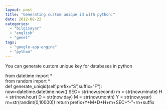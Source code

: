 ```yaml
---
layout: post
title: "Generating custom unique id with python:"
date: 2012-08-22
categories: 
  - "bilgisayar"
  - "english"
  - "genel"
tags: 
  - "google-app-engine"
  - "python"
---
```


You can generate custom unique key for databases in python  

  

from datetime import \*  
from random import \*    
def generate\_uniqid(self,prefix=“S”,suffix=“F”): now=datetime.datetime.now() SEC= str(now.second) m = str(now.minute) H = str(now.hour) D = str(now.day) M = str(now.month) Y = str(now.year) rn=str(randint(0,10000)) return prefix+Y+M+D+H+m+SEC+“-”+rn+suffix
